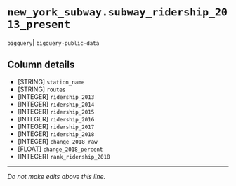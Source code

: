 # `new_york_subway.subway_ridership_2013_present`
`bigquery`| `bigquery-public-data`

## Column details
* [STRING]    `station_name`
* [STRING]    `routes`
* [INTEGER]   `ridership_2013`
* [INTEGER]   `ridership_2014`
* [INTEGER]   `ridership_2015`
* [INTEGER]   `ridership_2016`
* [INTEGER]   `ridership_2017`
* [INTEGER]   `ridership_2018`
* [INTEGER]   `change_2018_raw`
* [FLOAT]     `change_2018_percent`
* [INTEGER]   `rank_ridership_2018`

-------------------------------------------------------------------------------
*Do not make edits above this line.*
